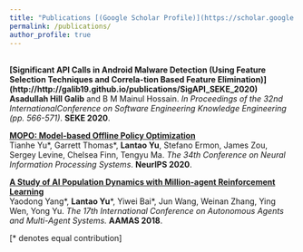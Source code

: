 ```yaml
---
title: "Publications [(Google Scholar Profile)](https://scholar.google.com/citations?user=Ixg9n-EAAAAJ&hl=en)"
permalink: /publications/
author_profile: true
---
```

<br>
<b>[Significant API Calls in Android Malware Detection (Using Feature Selection Techniques and Correla-tion Based Feature Elimination)](http://http://galib19.github.io/publications/SigAPI_SEKE_2020)</b> <br> 
<b>Asadullah Hill Galib</b> and B M Mainul Hossain.
<i>In Proceedings of the 32nd InternationalConference on Software Engineering Knowledge Engineering (pp.  566-571)</i>. <b>SEKE 2020</b>.

<b>[MOPO: Model-based Offline Policy Optimization](http://lantaoyu.com/publications/MOPO)</b> <br> 
Tianhe Yu\*, Garrett Thomas\*, <b>Lantao Yu</b>, Stefano Ermon, James Zou, Sergey Levine, Chelsea Finn, Tengyu Ma.
<i>The 34th Conference on Neural Information Processing Systems</i>. <b>NeurIPS 2020</b>.

<b>[A Study of AI Population Dynamics with Million-agent Reinforcement Learning](http://lantaoyu.com/publications/MA)</b><br>
Yaodong Yang\*, <b>Lantao Yu</b>\*, Yiwei Bai\*, Jun Wang, Weinan Zhang, Ying Wen, Yong Yu. <i>The 17th International Conference on Autonomous Agents and Multi-Agent Systems.</i> <b>AAMAS 2018</b>.





[\* denotes equal contribution]